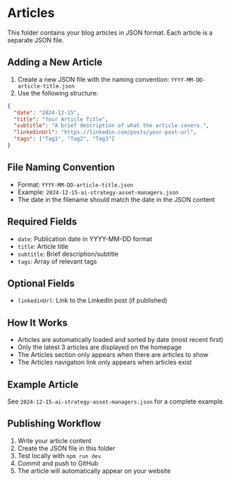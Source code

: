 # Articles

This folder contains your blog articles in JSON format. Each article is a separate JSON file.

## Adding a New Article

1. Create a new JSON file with the naming convention: `YYYY-MM-DD-article-title.json`
2. Use the following structure:

```json
{
  "date": "2024-12-15",
  "title": "Your Article Title",
  "subtitle": "A brief description of what the article covers.",
  "linkedinUrl": "https://linkedin.com/posts/your-post-url",
  "tags": ["Tag1", "Tag2", "Tag3"]
}
```

## File Naming Convention

- Format: `YYYY-MM-DD-article-title.json`
- Example: `2024-12-15-ai-strategy-asset-managers.json`
- The date in the filename should match the date in the JSON content

## Required Fields

- `date`: Publication date in YYYY-MM-DD format
- `title`: Article title
- `subtitle`: Brief description/subtitle
- `tags`: Array of relevant tags

## Optional Fields

- `linkedinUrl`: Link to the LinkedIn post (if published)

## How It Works

- Articles are automatically loaded and sorted by date (most recent first)
- Only the latest 3 articles are displayed on the homepage
- The Articles section only appears when there are articles to show
- The Articles navigation link only appears when articles exist

## Example Article

See `2024-12-15-ai-strategy-asset-managers.json` for a complete example.

## Publishing Workflow

1. Write your article content
2. Create the JSON file in this folder
3. Test locally with `npm run dev`
4. Commit and push to GitHub
5. The article will automatically appear on your website
